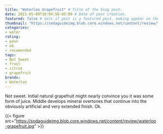 ```yaml
---
title: "Waterloo Grapefruit" # Title of the blog post.
date: 2021-05-09T16:04:50-05:00 # Date of post creation.
featured: false # Sets if post is a featured post, making appear on the home page side bar.
thumbnail: "https://sodaguideimg.blob.core.windows.net/content/review/thumbs/waterloo-grapefruit.jpg" # Sets thumbnail image appearing inside card on homepage.
categories:
- water
rating:
- pass
- ok
- recomended
tags:
- Not Sweet
- fruit
- citrus
- grapefruit
brands:
- Waterloo
---
```


Not sweet. Initial natural grapefruit might nearly convince you it was some form of juice. Middle develops mineral overtones that continue into the obviously artificial and very extended finish. Ok.

{{< figure src="https://sodaguideimg.blob.core.windows.net/content/review/waterloo-grapefruit.jpg" >}}